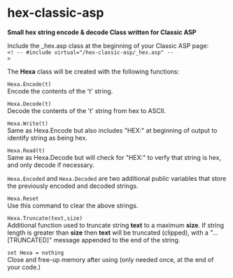 # hex-classic-asp
<strong>Small hex string encode &amp; decode Class written for Classic ASP</strong>

Include the _hex.asp class at the beginning of your Classic ASP page: <br>
<code><! -- #include virtual="/hex-classic-asp/_hex.asp" -- ></code>

The <b>Hexa</b> class will be created with the following functions: <br>

<code>Hexa.Encode(t)</code><br>
Encode the contents of the 't' string. 

<code>Hexa.Decode(t)</code><br>
Decode the contents of the 't' string from hex to ASCII.

<code>Hexa.Write(t)</code><br>
Same as Hexa.Encode but also includes "HEX:" at beginning of output to identify string as being hex.

<code>Hexa.Read(t)</code><br>
Same as Hexa.Decode but will check for "HEX:" to verfy that string is hex, and only decode if necessary.

<code>Hexa.Encoded</code> and <code>Hexa.Decoded</code> are two additional public variables that store the previously encoded and decoded strings. 

<code>Hexa.Reset</code><br>
Use this command to clear the above strings.

<code>Hexa.Truncate(text,size)</code><br>
Additional function used to truncate string <b>text</b> to a maximum <b>size</b>. If string length is greater than <b>size</b> then <b>text</b> will be truncated (clipped), with a "... [TRUNCATED]" message appended to the end of the string.

<code>set Hexa = nothing</code><br>
Close and free-up memory after using (only needed once, at the end of your code.)

